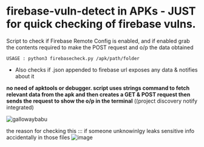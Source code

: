 # firebase-vuln-detect in APKs - JUST for quick checking of firebase vulns.
Script to check if Firebase Remote Config is enabled, and if enabled grab the contents required to make the POST request and o/p the data obtained

``USAGE : python3 firebasecheck.py /apk/path/folder ``

+ Also checks if .json appended to firebase url exposes any data & notifies about it


**no need of apktools or debugger. script uses strings command to fetch relevant data from the apk and then creates a GET & POST request then sends the request to show the o/p in the terminal**
((project discovery notify integrated)

![gallowaybabu](https://github.com/user-attachments/assets/c3c30026-6bd0-4632-9956-009ce90947e5)



the reason for checking this ::: if someone unknowinlgy leaks sensitive info accidentally in those files 
![image](https://github.com/user-attachments/assets/cad71457-c1ec-4ede-89d6-68eea5581c9b)

